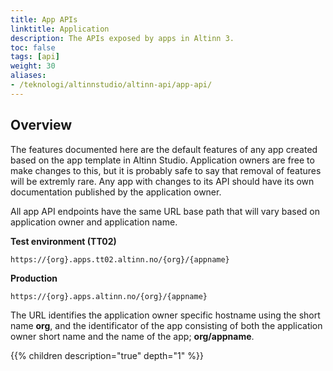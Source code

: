 ```yaml
---
title: App APIs
linktitle: Application
description: The APIs exposed by apps in Altinn 3.
toc: false
tags: [api]
weight: 30
aliases:
- /teknologi/altinnstudio/altinn-api/app-api/
---
```


## Overview

The features documented here are the default features of any app created based on the app template in Altinn Studio. Application owners are free to make changes to this, but it is probably safe to say that removal of features will be extremly rare. Any app with changes to its API should have its own documentation published by the application owner.

All app API endpoints have the same URL base path that will vary based on application owner and application name.

**Test environment (TT02)**
```http
https://{org}.apps.tt02.altinn.no/{org}/{appname}
```

**Production**
```http
https://{org}.apps.altinn.no/{org}/{appname}
```

The URL identifies the application owner specific hostname using the short name **org**, and the identificator of the app consisting of both the application owner short name and the name of the app; **org/appname**. 

{{% children description="true" depth="1" %}}
